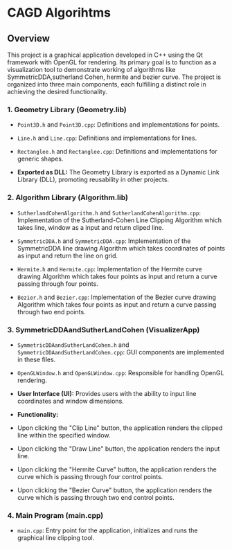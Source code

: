 # CAGD Algorihtms
 
## Overview
This project is a graphical application developed in C++ using the Qt framework with OpenGL for rendering. Its primary goal is to function as a visualization tool to demonstrate working of algorithms like SymmetricDDA,sutherland Cohen, hermite and bezier curve. The project is organized into three main components, each fulfilling a distinct role in achieving the desired functionality.
 
### 1. Geometry Library (Geometry.lib)
   - `Point3D.h` and `Point3D.cpp`: Definitions and implementations for points.
 
   - `Line.h` and `Line.cpp`: Definitions and implementations for lines.
 
   - `Rectanglee.h` and `Rectanglee.cpp`: Definitions and implementations for generic shapes.
 
   - **Exported as DLL:** The Geometry Library is exported as a Dynamic Link Library (DLL), promoting reusability in other projects.
 
### 2. Algorithm Library (Algorithm.lib)
   - `SutherlandCohenAlgorithm.h` and `SutherlandCohenAlgorithm.cpp`: Implementation of the Sutherland-Cohen Line Clipping Algorithm which takes line, window as a input and return cliped line.

   - `SymmetricDDA.h` and `SymmetricDDA.cpp`: Implementation of the SymmetricDDA line drawing  Algorithm which takes coordinates of points as input and return the line on grid.

   - `Hermite.h` and `Hermite.cpp`: Implementation of the Hermite curve drawing Algorithm which takes four points as input and return a curve passing through four points.

   - `Bezier.h` and `Bezier.cpp`: Implementation of the Bezier curve drawing Algorithm which takes four points as input and return a curve passing through two end points.
 
   
 
### 3. SymmetricDDAandSutherLandCohen (VisualizerApp)
   - `SymmetricDDAandSutherLandCohen.h` and `SymmetricDDAandSutherLandCohen.cpp`: GUI components are implemented in these files.
 
   - `OpenGLWindow.h` and `OpenGLWindow.cpp`: Responsible for handling OpenGL rendering.
 
   - **User Interface (UI):** Provides users with the ability to input line coordinates and window dimensions.
   
   - **Functionality:** 
   - Upon clicking the "Clip Line" button, the application renders the clipped line within the specified window.
   - Upon clicking the "Draw Line" button, the application renders the input line.
   - Upon clicking the "Hermite Curve" button, the application renders the curve which is passing through four control points.
   - Upon clicking the "Bezier Curve" button, the application renders the curve which is passing through two end control points.
 
### 4. Main Program (main.cpp)
   - `main.cpp`: Entry point for the application, initializes and runs the graphical line clipping tool.
